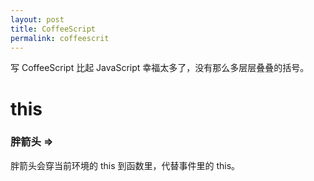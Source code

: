 ```yaml
---
layout: post
title: CoffeeScript
permalink: coffeescrit
---
```

写 CoffeeScript 比起 JavaScript 幸福太多了，没有那么多层层叠叠的括号。

# this

### 胖箭头 =>
胖箭头会穿当前环境的 this 到函数里，代替事件里的 this。
